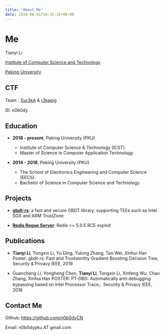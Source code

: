 ```yaml
---
title: "About Me"
date: 2019-06-01T16:35:31+08:00
---
```


# Me

Tianyi Li

[Institute of Computer Science and Technology](http://www.icst.pku.edu.cn/)

[Peking University](https://www.pku.edu.cn/)

## CTF

Team：[Eur3kA](http://r3ka.eu/) & [r3kapig](https://r3kapig.com/)

ID: n0b0dy

## Education

* __2018 - present__, Peking University (PKU)
  * Institute of Computer Science & Technology (ICST).
  * Master of Science in Computer Application Technology

* __2014 - 2018__, Peking University (PKU)
  * The School of Electronics Engineering and Computer Science (EECS).
  * Bachelor of Science in Computer Science and Technology

## Projects

* [**gbdt-rs**](https://github.com/mesalock-linux/gbdt-rs): a fast and secure GBDT library, supporting TEEs such as Intel SGX and ARM TrustZone

* [**Redis Rogue Server**](https://github.com/n0b0dyCN/redis-rogue-server): Redis <= 5.0.5 RCE exploit

## Publications

* **Tianyi Li**, Tongxin Li, Yu Ding, Yulong Zhang, Tao Wei, Xinhui Han Poster: gbdt-rs: Fast and Trustworthy Gradient Boosting Decision Tree, Security & Privacy IEEE, 2019

* Guancheng Li, Yongheng Chen, **Tianyi Li**, Tongxin Li, Xinfeng Wu, Chao Zhang, Xinhui Han POSTER: PT-DBG: Automatically anti-debugging bypassing based on Intel Processor Trace，Security & Privacy IEEE, 2018

## Contact Me

Github: <https://github.com/n0b0dyCN>

Email: n0b0dypku AT gmail.com